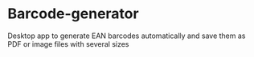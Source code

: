 # Barcode-generator
Desktop app to generate EAN barcodes automatically and save them as PDF or image files with several sizes
